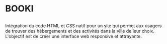 # BOOKI
##

Intégration du code HTML et CSS natif pour un site qui permet aux usagers de trouver des hébergements et des activités dans la ville de leur choix. 
L'objectif est de créer une interface web responsive et attrayante.
